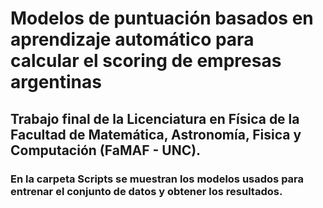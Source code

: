 # Modelos de puntuación basados en aprendizaje automático para calcular el scoring de empresas argentinas

## Trabajo final de la Licenciatura en Física de la Facultad de Matemática, Astronomía, Fisica y Computación (FaMAF - UNC).

### En la carpeta Scripts se muestran los modelos usados para entrenar el conjunto de datos y obtener los resultados.
